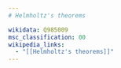 ```yaml
---
# Helmholtz's theorems

wikidata: Q985009
msc_classification: 00
wikipedia_links:
  - "[[Helmholtz's theorems]]"
---
```


